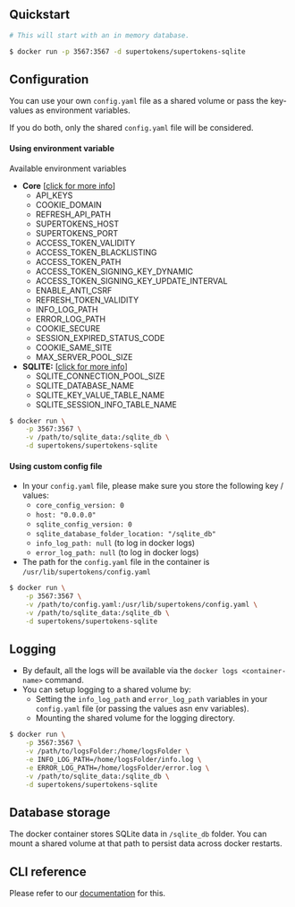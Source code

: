 ## Quickstart
```bash
# This will start with an in memory database.

$ docker run -p 3567:3567 -d supertokens/supertokens-sqlite
```

## Configuration
You can use your own `config.yaml` file as a shared volume or pass the key-values as environment variables. 

If you do both, only the shared `config.yaml` file will be considered.
  
#### Using environment variable
Available environment variables
- **Core** [[click for more info](https://supertokens.io/docs/community/configuration/core)]
	- API\_KEYS
	- COOKIE\_DOMAIN
	- REFRESH\_API\_PATH
	- SUPERTOKENS\_HOST
	- SUPERTOKENS\_PORT
	- ACCESS\_TOKEN\_VALIDITY
	- ACCESS\_TOKEN\_BLACKLISTING
	- ACCESS\_TOKEN\_PATH
	- ACCESS\_TOKEN\_SIGNING\_KEY\_DYNAMIC
	- ACCESS\_TOKEN\_SIGNING\_KEY\_UPDATE\_INTERVAL
	- ENABLE\_ANTI\_CSRF
	- REFRESH\_TOKEN\_VALIDITY
	- INFO\_LOG\_PATH
	- ERROR\_LOG\_PATH
	- COOKIE\_SECURE
	- SESSION\_EXPIRED\_STATUS\_CODE
	- COOKIE\_SAME\_SITE
    - MAX\_SERVER\_POOL\_SIZE
- **SQLITE:** [[click for more info](https://supertokens.io/docs/community/configuration/database/sqlite)]
	- SQLITE\_CONNECTION\_POOL\_SIZE
	- SQLITE\_DATABASE\_NAME
	- SQLITE\_KEY\_VALUE\_TABLE\_NAME
	- SQLITE\_SESSION\_INFO\_TABLE\_NAME
  

```bash
$ docker run \
	-p 3567:3567 \
	-v /path/to/sqlite_data:/sqlite_db \
	-d supertokens/supertokens-sqlite
```

#### Using custom config file
- In your `config.yaml` file, please make sure you store the following key / values:
  - `core_config_version: 0`
  - `host: "0.0.0.0"`
  - `sqlite_config_version: 0`
  - `sqlite_database_folder_location: "/sqlite_db"`
  - `info_log_path: null` (to log in docker logs)
  - `error_log_path: null` (to log in docker logs)
- The path for the `config.yaml` file in the container is `/usr/lib/supertokens/config.yaml`

```bash
$ docker run \
	-p 3567:3567 \
	-v /path/to/config.yaml:/usr/lib/supertokens/config.yaml \
	-v /path/to/sqlite_data:/sqlite_db \
	-d supertokens/supertokens-sqlite
```

## Logging
- By default, all the logs will be available via the `docker logs <container-name>` command.
- You can setup logging to a shared volume by:
	- Setting the `info_log_path` and `error_log_path` variables in your `config.yaml` file (or passing the values asn env variables).
	- Mounting the shared volume for the logging directory.

```bash
$ docker run \
	-p 3567:3567 \
	-v /path/to/logsFolder:/home/logsFolder \
	-e INFO_LOG_PATH=/home/logsFolder/info.log \
	-e ERROR_LOG_PATH=/home/logsFolder/error.log \
	-v /path/to/sqlite_data:/sqlite_db \
	-d supertokens/supertokens-sqlite
```

## Database storage
The docker container stores SQLite data in `/sqlite_db` folder. You can mount a shared volume at that path to persist data across docker restarts.

## CLI reference
Please refer to our [documentation](https://supertokens.io/docs/community/cli/overview) for this.